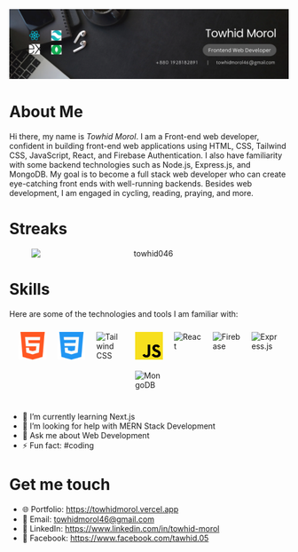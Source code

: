 <img src='./images/banner.png' alt="Banner" />

<h1>About Me</h1>
<p> 
    Hi there, my name is <em>Towhid Morol</em>. I am a Front-end web developer, confident in building front-end web applications using HTML, CSS, Tailwind CSS, JavaScript, React, and Firebase Authentication. I also have familiarity with some backend technologies such as Node.js, Express.js, and MongoDB. My goal is to become a full stack web developer who can create eye-catching front ends with well-running backends. Besides web development, I am engaged in cycling, reading, praying, and more.
</p>

<h1>Streaks</h1>
<figure style="text-align: center;">
 <img src="https://github-readme-streak-stats.herokuapp.com/?user=towhid046&&theme=tokyonight" alt="towhid046"
     style="display: block; margin: 0 auto;"
     />
</figure>

<h1>Skills</h1>
<p>Here are some of the technologies and tools I am familiar with:</p>
<p style="display: flex; flex-wrap: wrap; justify-content: center;">
    <img src="./images//skill-images/html.png" alt="HTML" style="width: 50px; height: 50px; margin: 10px;">
    <img src="./images//skill-images/css.png" alt="CSS" style="width: 50px; height: 50px; margin: 10px;">
    <img src="./images//skill-images/tailwind.png" alt="Tailwind CSS" style="width: 50px; height: 50px; margin: 10px;">
    <img src="./images/skill-images/js.png" alt="JavaScript" style="width: 50px; height: 50px; margin: 10px;">
    <img src="./images/skill-images/react.png" alt="React" style="width: 50px; height: 50px; margin: 10px;">
    <img src="./images/skill-images/firebase.png" alt="Firebase" style="width: 50px; height: 50px; margin: 10px;">
    <img src="./images/skill-images/express.png" alt="Express.js" style="width: 50px; height: 50px; margin: 10px;">
    <img src="./images/skill-images/mongodb.png" alt="MongoDB" style="width: 50px; height: 50px; margin: 10px;">
</p>


- 🌱 I’m currently learning Next.js
- 🤔 I’m looking for help with MERN Stack Development
- 💬 Ask me about Web Development
- ⚡ Fun fact: #coding

<h1>Get me touch</h1>
<ul>
    <li>🌐 Portfolio: <a target='_blank' href="https://towhidmorol.vercel.app">https://towhidmorol.vercel.app</a></li>
    <li>📧 Email: <a href="mailto:towhidmorol46@gmail.com">towhidmorol46@gmail.com</a></li>
    <li>🔗 LinkedIn: <a target='_blank' href="https://www.linkedin.com/in/towhid-morol">https://www.linkedin.com/in/towhid-morol</a></li>
    <li>📘 Facebook: <a target='_blank' href="https://www.facebook.com/tawhid.05">https://www.facebook.com/tawhid.05</a></li>
</ul>


